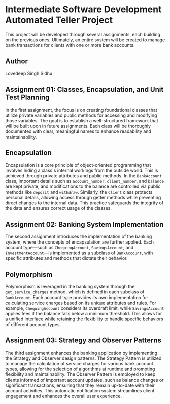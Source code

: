 # Intermediate Software Development Automated Teller Project
This project will be developed through several assignments, each building on the previous ones. Ultimately, an entire system will be created to manage bank transactions for clients with one or more bank accounts.

## Author
Lovedeep Singh Sidhu

## Assignment 01: Classes, Encapsulation, and Unit Test Planning
In the first assignment, the focus is on creating foundational classes that utilize private variables and public methods for accessing and modifying those variables. The goal is to establish a well-structured framework that will be built upon in future assignments. Each class will be thoroughly documented with clear, meaningful names to enhance readability and maintainability.

## Encapsulation
Encapsulation is a core principle of object-oriented programming that involves hiding a class's internal workings from the outside world. This is achieved through private attributes and public methods. In the `BankAccount` class, important details such as `account_number`, `client_number`, and `balance` are kept private, and modifications to the balance are controlled via public methods like `deposit` and `withdraw`. Similarly, the `Client` class protects personal details, allowing access through getter methods while preventing direct changes to the internal data. This practice safeguards the integrity of the data and ensures correct usage of the classes.

## Assignment 02: Banking System Implementation
The second assignment introduces the implementation of the banking system, where the concepts of encapsulation are further applied. Each account type—such as `ChequingAccount`, `SavingsAccount`, and `InvestmentAccount`—is implemented as a subclass of `BankAccount`, with specific attributes and methods that dictate their behavior.

## Polymorphism
Polymorphism is leveraged in the banking system through the `get_service_charges` method, which is defined in each subclass of `BankAccount`. Each account type provides its own implementation for calculating service charges based on its unique attributes and rules. For example, `ChequingAccount` considers its overdraft limit, while `SavingsAccount` applies fees if the balance falls below a minimum threshold. This allows for a unified interface while retaining the flexibility to handle specific behaviors of different account types.

## Assignment 03: Strategy and Observer Patterns
The third assignment enhances the banking application by implementing the Strategy and Observer design patterns. The Strategy Pattern is utilized to manage the calculation of service charges for various bank account types, allowing for the selection of algorithms at runtime and promoting flexibility and maintainability. The Observer Pattern is employed to keep clients informed of important account updates, such as balance changes or significant transactions, ensuring that they remain up-to-date with their account activities. This automatic notification system streamlines client engagement and enhances the overall user experience.
